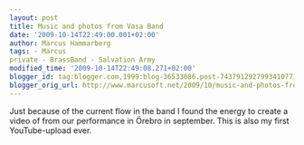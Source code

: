 ```yaml
---
layout: post
title: Music and photos from Vasa Band
date: '2009-10-14T22:49:00.001+02:00'
author: Marcus Hammarberg
tags: - Marcus
private - BrassBand - Salvation Army
modified_time: '2009-10-14T22:49:08.271+02:00'
blogger_id: tag:blogger.com,1999:blog-36533086.post-7437912927993410771
blogger_orig_url: http://www.marcusoft.net/2009/10/music-and-photos-from-vasa-band.html
---
```



Just because of the current flow in the band I found the energy to
create a video of from our performance in Örebro in september. This is
also my first YouTube-upload ever.
